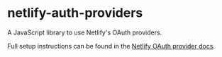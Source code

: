 # netlify-auth-providers

A JavaScript library to use Netlify's OAuth providers.

Full setup instructions can be found in the [Netlify OAuth provider docs](https://www.netlify.com/docs/authentication-providers).
